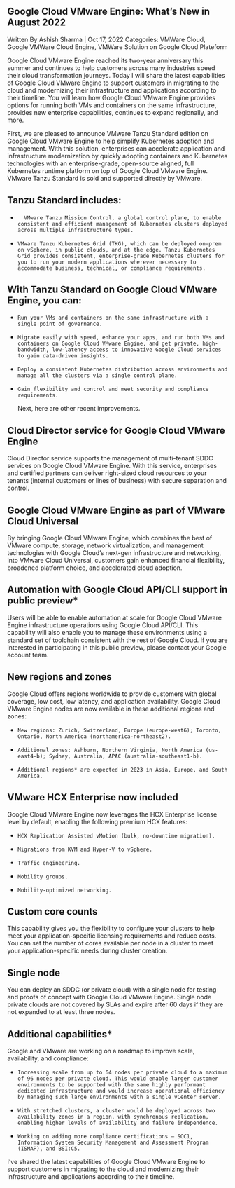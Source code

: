 ## Google Cloud VMware Engine: What’s New in August 2022
Written By Ashish Sharma | Oct 17, 2022
Categories: VMWare Cloud, Google VMWare Cloud Engine, VMWare Solution on Google Cloud Plateform

Google Cloud VMware Engine reached its two-year anniversary this summer and continues to help customers across many industries speed their cloud transformation journeys. Today I will share the latest capabilities of Google Cloud VMware Engine to support customers in migrating to the cloud and modernizing their infrastructure and applications according to their timeline. You will learn how Google Cloud VMware Engine provides options for running both VMs and containers on the same infrastructure, provides new enterprise capabilities, continues to expand regionally, and more.

First, we are pleased to announce VMware Tanzu Standard edition on Google Cloud VMware Engine to help simplify Kubernetes adoption and management. With this solution, enterprises can accelerate application and infrastructure modernization by quickly adopting containers and Kubernetes technologies with an enterprise-grade, open-source aligned, full Kubernetes runtime platform on top of Google Cloud VMware Engine. VMware Tanzu Standard is sold and supported directly by VMware.

## Tanzu Standard includes:

-	    VMware Tanzu Mission Control, a global control plane, to enable consistent and efficient management of Kubernetes clusters deployed across multiple infrastructure types.

-     VMware Tanzu Kubernetes Grid (TKG), which can be deployed on-prem on vSphere, in public clouds, and at the edge. Tanzu Kubernetes Grid provides consistent, enterprise-grade Kubernetes clusters for you to run your modern applications wherever necessary to accommodate business, technical, or compliance requirements.

## With Tanzu Standard on Google Cloud VMware Engine, you can:

-     Run your VMs and containers on the same infrastructure with a single point of governance.

-     Migrate easily with speed, enhance your apps, and run both VMs and containers on Google Cloud VMware Engine, and get private, high-bandwidth, low-latency access to innovative Google Cloud services to gain data-driven insights.

-     Deploy a consistent Kubernetes distribution across environments and manage all the clusters via a single control plane.

-     Gain flexibility and control and meet security and compliance requirements.

    Next, here are other recent improvements.

## Cloud Director service for Google Cloud VMware Engine

Cloud Director service supports the management of multi-tenant SDDC services on Google Cloud VMware Engine. With this service, enterprises and certified partners can deliver right-sized cloud resources to your tenants (internal customers or lines of business) with secure separation and control.

## Google Cloud VMware Engine as part of VMware Cloud Universal

By bringing Google Cloud VMware Engine, which combines the best of VMware compute, storage, network virtualization, and management technologies with Google Cloud’s next-gen infrastructure and networking, into VMware Cloud Universal, customers gain enhanced financial flexibility, broadened platform choice, and accelerated cloud adoption.

## Automation with Google Cloud API/CLI support in public preview*

Users will be able to enable automation at scale for Google Cloud VMware Engine infrastructure operations using Google Cloud API/CLI. This capability will also enable you to manage these environments using a standard set of toolchain consistent with the rest of Google Cloud. If you are interested in participating in this public preview, please contact your Google account team.

## New regions and zones

Google Cloud offers regions worldwide to provide customers with global coverage, low cost, low latency, and application availability. Google Cloud VMware Engine nodes are now available in these additional regions and zones:

-     New regions: Zurich, Switzerland, Europe (europe-west6); Toronto, Ontario, North America (northamerica-northeast2).

-     Additional zones: Ashburn, Northern Virginia, North America (us-east4-b); Sydney, Australia, APAC (australia-southeast1-b).

-     Additional regions* are expected in 2023 in Asia, Europe, and South America.

## VMware HCX Enterprise now included

Google Cloud VMware Engine now leverages the HCX Enterprise license level by default, enabling the following premium HCX features:

-     HCX Replication Assisted vMotion (bulk, no-downtime migration).

-     Migrations from KVM and Hyper-V to vSphere.

-     Traffic engineering.

-     Mobility groups.

-     Mobility-optimized networking.

## Custom core counts

This capability gives you the flexibility to configure your clusters to help meet your application-specific licensing requirements and reduce costs. You can set the number of cores available per node in a cluster to meet your application-specific needs during cluster creation.

## Single node

You can deploy an SDDC (or private cloud) with a single node for testing and proofs of concept with Google Cloud VMware Engine. Single node private clouds are not covered by SLAs and expire after 60 days if they are not expanded to at least three nodes.

## Additional capabilities*

Google and VMware are working on a roadmap to improve scale, availability, and compliance:

-     Increasing scale from up to 64 nodes per private cloud to a maximum of 96 nodes per private cloud. This would enable larger customer environments to be supported with the same highly performant dedicated infrastructure and would increase operational efficiency by managing such large environments with a single vCenter server.

-     With stretched clusters, a cluster would be deployed across two availability zones in a region, with synchronous replication, enabling higher levels of availability and failure independence.

-     Working on adding more compliance certifications – SOC1, Information System Security Management and Assessment Program (ISMAP), and BSI:C5.

I’ve shared the latest capabilities of Google Cloud VMware Engine to support customers in migrating to the cloud and modernizing their infrastructure and applications according to their timeline.


